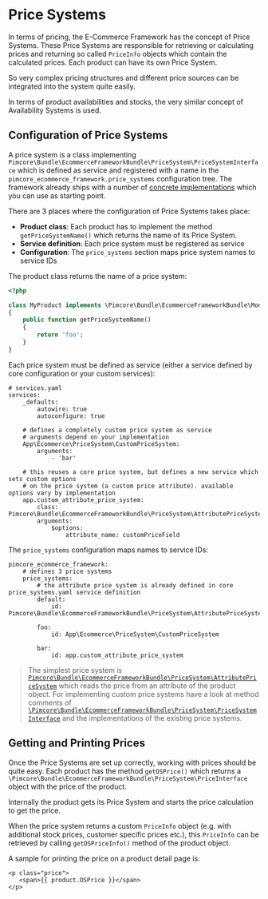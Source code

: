 # Price Systems

In terms of pricing, the E-Commerce Framework has the concept of Price Systems. These Price Systems are responsible for 
retrieving or calculating prices and returning so called `PriceInfo` objects which contain the calculated prices. 
Each product can have its own Price System. 

So very complex pricing structures and different price sources can be integrated into the system quite easily.

In terms of product availabilities and stocks, the very similar concept of Availability Systems is used.


## Configuration of Price Systems

A price system is a class implementing `Pimcore\Bundle\EcommerceFrameworkBundle\PriceSystem\PriceSystemInterface` which is defined
as service and registered with a name in the `pimcore_ecommerce_framework.price_systems` configuration tree. The framework
already ships with a number of [concrete implementations](https://github.com/pimcore/pimcore/tree/11.x/bundles/EcommerceFrameworkBundle/PriceSystem)
which you can use as starting point.

There are 3 places where the configuration of Price Systems takes place: 

- **Product class**: Each product has to implement the method `getPriceSystemName()` which returns the name of its 
  Price System. 
- **Service definition**: Each price system must be registered as service
- **Configuration**: The `price_systems` section maps price system names to service IDs  


The product class returns the name of a price system:

```php
<?php

class MyProduct implements \Pimcore\Bundle\EcommerceFrameworkBundle\Model\CheckoutableInterface
{
    public function getPriceSystemName()
    {
        return 'foo';
    }
}
```

Each price system must be defined as service (either a service defined by core configuration or your custom services):

```
# services.yaml
services:
    _defaults:
        autowire: true
        autoconfigure: true

    # defines a completely custom price system as service
    # arguments depend on your implementation
    App\Ecommerce\PriceSystem\CustomPriceSystem:
        arguments:
            - 'bar'
            
    # this reuses a core price system, but defines a new service which sets custom options
    # on the price system (a custom price attribute). available options vary by implementation
    app.custom_attribute_price_system:
        class: Pimcore\Bundle\EcommerceFrameworkBundle\PriceSystem\AttributePriceSystem
        arguments:
            $options:
                attribute_name: customPriceField
```


The `price_systems` configuration maps names to service IDs:

```
pimcore_ecommerce_framework:
    # defines 3 price systems
    price_systems:
        # the attribute price system is already defined in core price_systems.yaml service definition
        default:
            id: Pimcore\Bundle\EcommerceFrameworkBundle\PriceSystem\AttributePriceSystem
       
        foo:
            id: App\Ecommerce\PriceSystem\CustomPriceSystem
            
        bar:
            id: app.custom_attribute_price_system

```

> The simplest price system is [`Pimcore\Bundle\EcommerceFrameworkBundle\PriceSystem\AttributePriceSystem`](https://github.com/pimcore/pimcore/blob/11.x/bundles/EcommerceFrameworkBundle/PriceSystem/AttributePriceSystem.php) 
> which reads the price from an attribute of the product object. For implementing custom price systems have a look at method comments 
> of [`\Pimcore\Bundle\EcommerceFrameworkBundle\PriceSystem\PriceSystemInterface`](https://github.com/pimcore/pimcore/blob/11.x/bundles/EcommerceFrameworkBundle/PriceSystem/PriceSystemInterface.php) 
> and the implementations of the existing price systems. 


## Getting and Printing Prices
Once the Price Systems are set up correctly, working with prices should be quite easy. Each product has the method 
`getOSPrice()` which returns a `\Pimcore\Bundle\EcommerceFrameworkBundle\PriceSystem\PriceInterface` object with the price of 
the product. 

Internally the product gets its Price System and starts the price calculation to get the price. 

When the price system returns a custom `PriceInfo` object (e.g. with additional stock prices, customer specific prices etc.), 
this `PriceInfo` can be retrieved by calling `getOSPriceInfo()` method of the product object. 

A sample for printing the price on a product detail page is: 

```twig
<p class="price">
   <span>{{ product.OSPrice }}</span>
</p>
```
